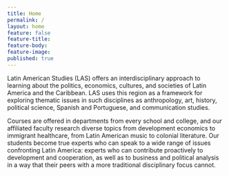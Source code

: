 ```yaml
---
title: Home
permalink: /
layout: home
feature: false
feature-title: 
feature-body: 
feature-image: 
published: true
---
```


Latin American Studies (LAS) offers an interdisciplinary approach to learning about the politics, economics, cultures, and societies of Latin America and the Caribbean. LAS uses this region as a framework for exploring thematic issues in such disciplines as anthropology, art, history, political science, Spanish and Portuguese, and communication studies.

Courses are offered in departments from every school and college, and our affiliated faculty research diverse topics from development economics to immigrant healthcare, from Latin American music to colonial literature. Our students become true experts who can speak to a wide range of issues confronting Latin America: experts who can contribute proactively to development and cooperation, as well as to business
and political analysis in a way that their peers with a more traditional disciplinary focus cannot.